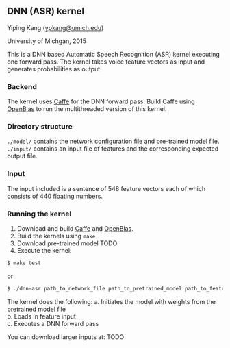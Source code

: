 ## DNN (ASR) kernel

Yiping Kang (ypkang@umich.edu)

University of Michgan, 2015

This is a DNN based Automatic Speech Recognition (ASR) kernel executing one
forward pass. The kernel takes voice feature vectors as input and generates
probabilities as output.  

### Backend
The kernel uses [Caffe](https://github.com/BVLC/caffe) for the DNN forward
pass. Build Caffe using [OpenBlas](https://github.com/xianyi/OpenBLAS) to run the
multithreaded version of this kernel.

### Directory structure
`./model/` contains the network configuration file and pre-trained model file.  
`./input/` contains an input file of features and the corresponding expected
output file.

### Input
The input included is a sentence of 548 feature vectors each of which consists
of 440 floating numbers.

### Running the kernel
1. Download and build [Caffe](https://github.com/BVLC/caffe) and
   [OpenBlas](https://github.com/xianyi/OpenBLAS).
2. Build the kernels using `make`
3. Download pre-trained model TODO
4. Execute the kernel:  
```bash
$ make test
```
or
```bash
$ ./dnn-asr path_to_network_file path_to_pretrained_model path_to_feature_input
```
The kernel does the following:
  a. Initiates the model with weights from the pretrained model file  
  b. Loads in feature input  
  c. Executes a DNN forward pass  

You can download larger inputs at: TODO
